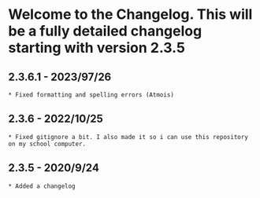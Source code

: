 # Welcome to the Changelog. This will be a fully detailed changelog starting with version 2.3.5

## 2.3.6.1 - 2023/97/26
    * Fixed formatting and spelling errors (Atmois)

## 2.3.6 - 2022/10/25
    * Fixed gitignore a bit. I also made it so i can use this repository on my school computer.

## 2.3.5 - 2020/9/24
    * Added a changelog

